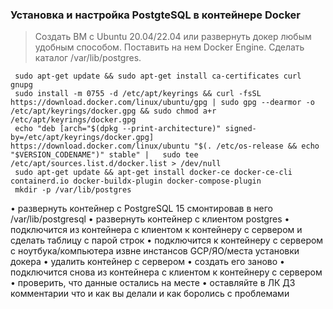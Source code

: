 ### Установка и настройка PostgteSQL в контейнере Docker

> Cоздать ВМ с Ubuntu 20.04/22.04 или развернуть докер любым удобным способом.
> Поставить на нем Docker Engine.
> Cделать каталог /var/lib/postgres.

```
 sudo apt-get update && sudo apt-get install ca-certificates curl gnupg 
 sudo install -m 0755 -d /etc/apt/keyrings && curl -fsSL https://download.docker.com/linux/ubuntu/gpg | sudo gpg --dearmor -o /etc/apt/keyrings/docker.gpg && sudo chmod a+r /etc/apt/keyrings/docker.gpg
 echo "deb [arch="$(dpkg --print-architecture)" signed-by=/etc/apt/keyrings/docker.gpg] https://download.docker.com/linux/ubuntu "$(. /etc/os-release && echo "$VERSION_CODENAME")" stable" |   sudo tee /etc/apt/sources.list.d/docker.list > /dev/null
 sudo apt-get update && apt-get install docker-ce docker-ce-cli containerd.io docker-buildx-plugin docker-compose-plugin
 mkdir -p /var/lib/postgres
 ```

• развернуть контейнер с PostgreSQL 15 смонтировав в него /var/lib/postgresql
• развернуть контейнер с клиентом postgres
• подключится из контейнера с клиентом к контейнеру с сервером и сделать
таблицу с парой строк
• подключится к контейнеру с сервером с ноутбука/компьютера извне инстансов GCP/ЯО/места установки докера
• удалить контейнер с сервером
• создать его заново
• подключится снова из контейнера с клиентом к контейнеру с сервером
• проверить, что данные остались на месте
• оставляйте в ЛК ДЗ комментарии что и как вы делали и как боролись с проблемами

